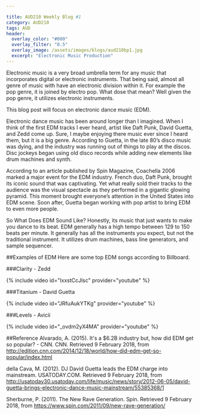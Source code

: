 ```yaml
---

title: AUD210 Weekly Blog #1
category: AUD210
tags: AUD
header:
  overlay_color: "#000"
  overlay_filter: "0.5"
  overlay_image: /assets/images/blogs/aud210bp1.jpg
  excerpt: "Electronic Music Production"
---
```


Electronic music is a very broad umbrella term for any music that incorporates digital or electronic instruments. That being said, almost all genre of music with have an electronic division within it. For example the pop genre, it is joined by electro pop. What dose that mean? Well given the pop genre, it utilizes electronic instruments. 

This blog post will focus on electronic dance music (EDM).

Electronic dance music has been around longer than I imagined. When I think of the first EDM tracks I ever heard, artist like Daft Punk, David Guetta, and Zedd come up. Sure, I maybe enjoying there music ever since I heard them, but it is a big genre. According to Guetta, in the late 80’s disco music was dying, and the industry was running out of things to play at the discos. Disc jockeys began using old disco records while adding new elements like drum machines and synth. 

According to an article published by Spin Magazine, Coachella 2006 marked a major event for the EDM industry. French duo, Daft Punk, brought its iconic sound that was captivating. Yet what really sold their tracks to the audience was the visual spectacle as they performed in a gigantic glowing pyramid. This moment brought everyone’s attention in the United States into EDM scene. Soon after, Guetta began working with pop artist to bring EDM to even more people. 

So What Does EDM Sound Like?
Honestly, its music that just wants to make you dance to its beat. EDM generally has a high tempo between 129 to 150 beats per minute. It generally has all the instruments you expect, but not the traditional instrument. It utilizes drum machines, bass line generators, and sample sequencer.  

##Examples of EDM
Here are some top EDM songs according to Billboard.

###Clarity - Zedd

{% include video id="IxxstCcJlsc" provider="youtube" %}


###Titanium - David Guetta

{% include video id="JRfuAukYTKg" provider="youtube" %}


###Levels - Avicii

{% include video id="_ovdm2yX4MA" provider="youtube" %}




##Reference
Alvarado, A. (2015). It's a $6.2B industry but, how did EDM get so popular? - CNN. CNN. Retrieved 9 February 2018, from http://edition.cnn.com/2014/12/18/world/how-did-edm-get-so-popular/index.html

della Cava, M. (2012). DJ David Guetta leads the EDM charge into mainstream. USATODAY.COM. Retrieved 9 February 2018, from http://usatoday30.usatoday.com/life/music/news/story/2012-06-05/david-guetta-brings-electronic-dance-music-mainstream/55385368/1

Sherburne, P. (2011). The New Rave Generation. Spin. Retrieved 9 February 2018, from https://www.spin.com/2011/09/new-rave-generation/
